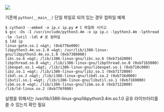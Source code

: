 
![](https://cython.org/images/headlogo.png)

기존에 `python(__main__)` 단일 파일로 되어 있는 경우 컴파일 예제

```
$ cython3 --embed -o ip.c ip.py # C 파일화 시키고
$ gcc -Os -I /usr/include/python3.4m -o ip ip.c -lpython3.4m -lpthread -lm -lutil -ldl # 로 컴파일
$ ldd ip
linux-gate.so.1 =&gt; (0xb776e000)
libpython3.4m.so.1.0 =&gt; /usr/lib/i386-linux-gnu/libpython3.4m.so.1.0 (0xb7380000)
libc.so.6 =&gt; /lib/i386-linux-gnu/libc.so.6 (0xb71d2000)
libpthread.so.0 =&gt; /lib/i386-linux-gnu/libpthread.so.0 (0xb71b5000)
libexpat.so.1 =&gt; /lib/i386-linux-gnu/libexpat.so.1 (0xb718c000)
libz.so.1 =&gt; /lib/i386-linux-gnu/libz.so.1 (0xb7172000)
libdl.so.2 =&gt; /lib/i386-linux-gnu/libdl.so.2 (0xb716d000)
libutil.so.1 =&gt; /lib/i386-linux-gnu/libutil.so.1 (0xb7169000)
libm.so.6 =&gt; /lib/i386-linux-gnu/libm.so.6 (0xb7122000)
/lib/ld-linux.so.2 (0xb776f000)
```
실행을 위해서는 /usr/lib/i386-linux-gnu/libpython3.4m.so.1.0 공유 라이브러리를 쓸 수 있는지 확인 필요